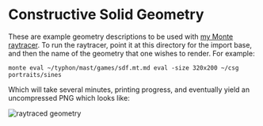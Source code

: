 # Constructive Solid Geometry

These are example geometry descriptions to be used with [my Monte
raytracer](https://github.com/monte-language/typhon/blob/master/mast/games/sdf.mt).
To run the raytracer, point it at this directory for the import base, and then
the name of the geometry that one wishes to render. For example:

    monte eval ~/typhon/mast/games/sdf.mt.md eval -size 320x200 ~/csg portraits/sines

Which will take several minutes, printing progress, and eventually yield an
uncompressed PNG which looks like:

![raytraced
geometry](https://github.com/MostAwesomeDude/csg/blob/master/example.png)
